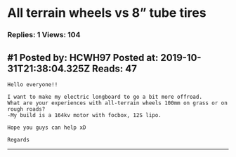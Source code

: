 # All terrain wheels vs 8&rdquo; tube tires

### Replies: 1 Views: 104

## \#1 Posted by: HCWH97 Posted at: 2019-10-31T21:38:04.325Z Reads: 47

```
Hello everyone!!

I want to make my electric longboard to go a bit more offroad. 
What are your experiences with all-terrain wheels 100mm on grass or on rough roads? 
-My build is a 164kv motor with focbox, 12S lipo.
 
Hope you guys can help xD

Regards
```

---
